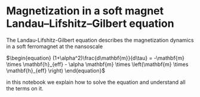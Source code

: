 # Magnetization in a soft magnet Landau–Lifshitz–Gilbert equation

The Landau-Lifshitz-Gilbert equation describes the magnetization dynamics in a soft ferromagnet at the nansoscale

$\begin{equation}
(1+\alpha^2)\frac{d\mathbf{m}}{d\tau} = -\mathbf{m} \times \mathbf{h}_{eff} - \alpha \mathbf{m} \times \left(\mathbf{m} \times \mathbf{h}_{eff} \right)
\end{equation}$

in this notebook we explain how to solve the equation and understand all the terms on it.
